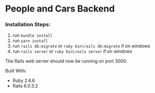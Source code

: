 # People and Cars Backend

### Installation Steps:
1. run `bundle install`
2. run `yarn install`
3. run `rails db:migrate` or `ruby bin\rails db:migrate` if on windows
4. run `rails server` or `ruby bin\rails server` if on windows

The Rails web server should now be running on port 3000.

Built With:
* Ruby 2.6.6
* Rails 6.0.3.2

